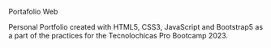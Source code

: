 Portafolio Web

Personal Portfolio created with HTML5, CSS3, JavaScript and Bootstrap5 as a part of the practices for the Tecnolochicas Pro Bootcamp 2023.
